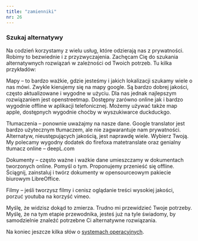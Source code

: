 ```yaml
---
title: "zamienniki"
nr: 26
---
```


### Szukaj alternatywy

Na codzień korzystamy z wielu usług, które odzierają nas z prywatności. Robimy to bezwiednie i z przyzwyczajenia. Zachęcam Cię do szukania alternatywnych rozwiązań w zależności od Twoich potrzeb. Tu kilka przykładów:

Mapy – to bardzo ważkie, gdzie jesteśmy i jakich lokalizacji szukamy wiele o nas mówi. Zwykle kierujemy się na mapy google. Są bardzo dobrej jakości, często aktualizowane i wygodne w użyciu. Dla nas jednak najlepszym rozwiązaniem jest openstreetmap. Dostępny zarówno online jak i bardzo wygodnie offline w aplikacji telefonicznej. Możemy używać także map apple, dostępnych wygodnie choćby w wyszukiwarce duckduckgo.

Tłumaczenia – ponownie uważajmy na nasze dane. Google translator jest bardzo użytecznym tłumaczem, ale nie zagwarantuje nam prywatności. Alternatyw, nieustępujących jakością, jest naprawdę wiele. Wybierz Twoją. My polecamy wygodny dodatek do firefoxa matetranslate oraz genialny tłumacz online – deepL.com

Dokumenty – często ważne i ważkie dane umieszczamy w dokumentach tworzonych online. Pomyśl o tym. Proponujemy przenieść się offline. Ściągnij, zainstaluj i twórz dokumenty w opensourceowym pakiecie biurowym LibreOffice.

Filmy – jeśli tworzysz filmy i cenisz oglądanie treści wysokiej jakości, porzuć youtuba na korzyść vimeo.

Myślę, że widzisz dokąd to zmierza. Trudno mi przewidzieć Twoje potrzeby. Myślę, że na tym etapie przewodnika, jesteś już na tyle świadomy, by samodzielnie znaleźć potrzebne Ci alternatywne rozwiązania.

Na koniec jeszcze kilka słów o [systemach operacyjnych](/system-operacyjny/ "system operacyjny").
